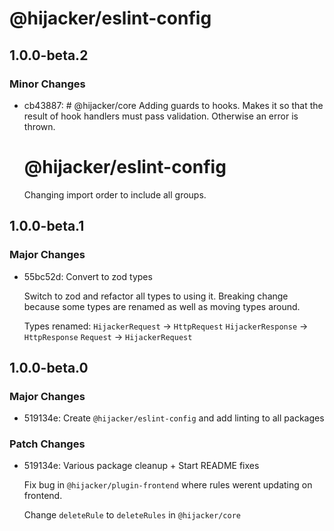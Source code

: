 # @hijacker/eslint-config

## 1.0.0-beta.2

### Minor Changes

- cb43887: # @hijacker/core
  Adding guards to hooks. Makes it so that the result of hook handlers must pass validation. Otherwise an error is thrown.

  # @hijacker/eslint-config

  Changing import order to include all groups.

## 1.0.0-beta.1

### Major Changes

- 55bc52d: Convert to zod types

  Switch to zod and refactor all types to using it. Breaking change because some types are renamed as well as moving types around.

  Types renamed:
  `HijackerRequest` -> `HttpRequest`
  `HijackerResponse` -> `HttpResponse`
  `Request` -> `HijackerRequest`

## 1.0.0-beta.0

### Major Changes

- 519134e: Create `@hijacker/eslint-config` and add linting to all packages

### Patch Changes

- 519134e: Various package cleanup + Start README fixes

  Fix bug in `@hijacker/plugin-frontend` where rules werent updating on frontend.

  Change `deleteRule` to `deleteRules` in `@hijacker/core`
